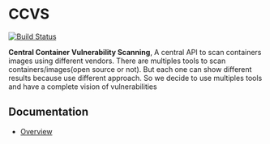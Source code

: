 # CCVS
[![Build Status](https://travis-ci.com/William-Hill-Online/CCVS-API.svg?branch=master)](https://travis-ci.com/William-Hill-Online/CCVS-API)

<b>Central Container Vulnerability Scanning</b>, A central API to scan containers images using different vendors.
There are multiples tools to scan containers/images(open source or not). But each one can show different results because use different approach. So we decide to use multiples tools and have a complete vision of vulnerabilities

## Documentation
- [Overview](docs/overview.md)
